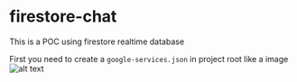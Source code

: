 # firestore-chat
This is a POC using firestore realtime database

First you need to create a ``google-services.json`` in project root like a image
![alt text](https://www.gstatic.com/mobilesdk/160426_mobilesdk/images/android_studio_project_panel@2x.png)
